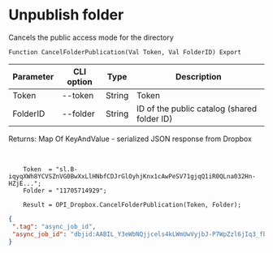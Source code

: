 ﻿---
sidebar_position: 2
---

# Unpublish folder
 Cancels the public access mode for the directory



`Function CancelFolderPublication(Val Token, Val FolderID) Export`

  | Parameter | CLI option | Type | Description |
  |-|-|-|-|
  | Token | --token | String | Token |
  | FolderID | --folder | String | ID of the public catalog (shared folder ID) |

  
  Returns:  Map Of KeyAndValue - serialized JSON response from Dropbox

<br/>




```bsl title="Code example"
    Token  = "sl.B-iqyqXWh8YCVSZnVG0BwXxLlHNbfCDJrGlOyhjKnx1cAwPeSV71gjqQ1iR0QLna032Hn-HZjE...";
    Folder = "11705714929";

    Result = OPI_Dropbox.CancelFolderPublication(Token, Folder);
```
 



```json title="Result"
{
 ".tag": "async_job_id",
 "async_job_id": "dbjid:AABIL_Y3eWbNQjjcels4kLWmUwVyjbJ-P7WpZzl6jIq3_fb2oSve73rWjYkC5VFtf8SOK2kP67Ms--L0g4pcUNzO"
}
```

